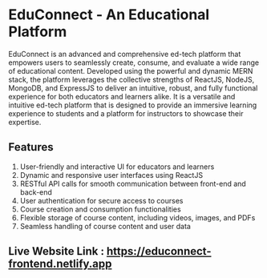 # EduConnect - An Educational Platform

EduConnect is an advanced and comprehensive ed-tech platform that empowers users to seamlessly create, consume, and evaluate a wide range of educational content. Developed using the powerful and dynamic MERN stack, the platform leverages the collective strengths of ReactJS, NodeJS, MongoDB, and ExpressJS to deliver an intuitive, robust, and fully functional experience for both educators and learners alike. It is a versatile and intuitive ed-tech platform that is designed to provide an immersive learning experience to students and a platform for instructors to showcase their expertise.

## Features

1. User-friendly and interactive UI for educators and learners
2. Dynamic and responsive user interfaces using ReactJS
3. RESTful API calls for smooth communication between front-end and back-end
4. User authentication for secure access to courses
5. Course creation and consumption functionalities
6. Flexible storage of course content, including videos, images, and PDFs
7. Seamless handling of course content and user data


## Live Website Link : https://educonnect-frontend.netlify.app

